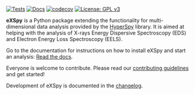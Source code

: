
[![Tests](https://github.com/hyperspy/exspy/actions/workflows/tests.yml/badge.svg)](https://github.com/hyperspy/exspy/actions/workflows/tests.yml)
[![Docs](https://readthedocs.org/projects/exspy/badge/?version=latest)](https://exspy.readthedocs.io/en/latest/?badge=latest)
[![codecov](https://codecov.io/gh/hyperspy/exspy/graph/badge.svg?token=X7T3LE121Q)](https://codecov.io/gh/hyperspy/exspy)
[![License: GPL v3](https://img.shields.io/badge/License-GPLv3-blue.svg)](https://www.gnu.org/licenses/gpl-3.0)

**eXSpy** is a Python package extending the functionality for multi-dimensional
data analysis provided by the [HyperSpy](https://hyperspy.org) library. It is
aimed at helping with the analysis of X-rays Energy Dispersive Spectroscopy (EDS)
and Electron Energy Loss Spectroscopy (EELS).

Go to the documentation for instructions on how to install eXSpy and start an
analysis: [Read the docs](https://exspy.readthedocs.io).

Everyone is welcome to contribute. Please read our
[contributing guidelines](https://github.com/hyperspy/exspy/blob/main/CONTRIBUTING.rst) and get started!

Development of eXSpy is documented in the
[changelog](https://github.com/hyperspy/exspy/blob/main/CHANGES.rst).

